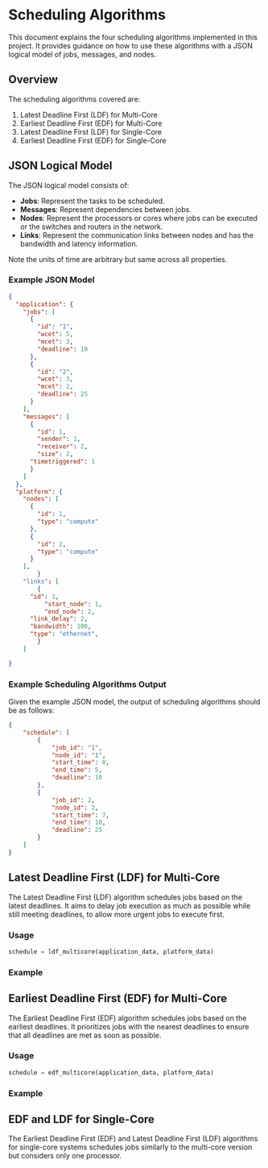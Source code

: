 # Scheduling Algorithms

This document explains the four scheduling algorithms implemented in this project. It provides guidance on how to use these algorithms with a JSON logical model of jobs, messages, and nodes.

## Overview

The scheduling algorithms covered are:
1. Latest Deadline First (LDF) for Multi-Core
2. Earliest Deadline First (EDF) for Multi-Core
3. Latest Deadline First (LDF) for Single-Core
4. Earliest Deadline First (EDF) for Single-Core

## JSON Logical Model

The JSON logical model consists of:
- **Jobs**: Represent the tasks to be scheduled.
- **Messages**: Represent dependencies between jobs.
- **Nodes**: Represent the processors or cores where jobs can be executed or the switches and routers in the network.
- **Links**: Represent the communication links between nodes and has the bandwidth and latency information.

Note the units of time are arbitrary but same across all properties.

### Example JSON Model

```json
{
  "application": {
    "jobs": [
      {
        "id": "1",
        "wcet": 5,
        "mcet": 3,
        "deadline": 10
      },
      {
        "id": "2",
        "wcet": 3,
        "mcet": 2,
        "deadline": 25
      }
    ],
    "messages": [
      {
        "id": 1,
        "sender": 1,
        "receiver": 2,
        "size": 2,
      "timetriggered": 1
      }
    ]
  },
  "platform": {
    "nodes": [
      {
        "id": 1,
        "type": "compute"
      },
      {
        "id": 2,
        "type": "compute"
      }
    ],
        }
    "links": [
	    {
      "id": 1,  
		  "start_node": 1,
		  "end_node": 2,
      "link_delay": 2,
      "bandwidth": 100,
      "type": "ethernet",
	    }
    ]

}
```
### Example Scheduling Algorithms Output
Given the example JSON model, the output of scheduling algorithms should be as follows:

``` json
{
    "schedule": [
        {
            "job_id": "1",
            "node_id": "1",
            "start_time": 0,
            "end_time": 5,
            "deadline": 10
        },
        {
            "job_id": 2,
            "node_id": 2,
            "start_time": 7,
            "end_time": 10,
            "deadline": 25
        }
    ]
}
```
## Latest Deadline First (LDF) for Multi-Core

The Latest Deadline First (LDF) algorithm schedules jobs based on the latest deadlines. 
It aims to delay job execution as much as possible while still meeting deadlines, to allow more urgent jobs to execute first.

### Usage

``` PYTHON
schedule = ldf_multicore(application_data, platform_data)
```
### Example


## Earliest Deadline First (EDF) for Multi-Core

The Earliest Deadline First (EDF) algorithm schedules jobs based on the earliest deadlines. 
It prioritizes jobs with the nearest deadlines to ensure that all deadlines are met as soon as possible.

### Usage

``` PYTHON
schedule = edf_multicore(application_data, platform_data)
```
### Example
## EDF and LDF for Single-Core
The Earliest Deadline First (EDF) and Latest Deadline First (LDF) algorithms for single-core systems schedules jobs similarly to the multi-core version but considers only one processor.


